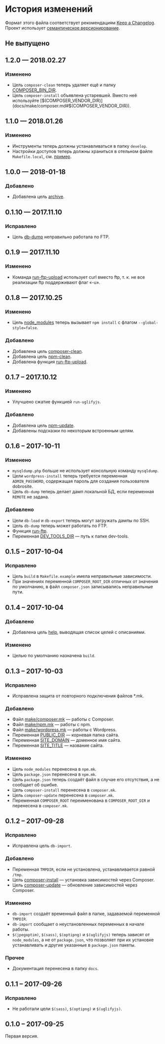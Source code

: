 # История изменений

Формат этого файла соответствует рекомендациям [Keep a Changelog](http://keepachangelog.com/en/1.0.0/).
Проект использует [семантическое версионирование](http://semver.org/spec/v2.0.0.html).

## Не выпущено


## 1.2.0 — 2018.02.27

### Изменено

- Цель `composer-clean` теперь удаляет ещё и папку
  [COMPOSER_BIN_DIR](docs/make/composer.md#Переменные).
- Цель `composer-install` объявлена устаревшей. Вместо неё используйте
  [$(COMPOSER_VENDOR_DIR)](docs/make/composer.md#$(COMPOSER_VENDOR_DIR)).


## 1.1.0 — 2018.01.26

### Изменено

- Инструменты теперь должны устанавливаться в папку `develop`.
- Настройки доступов теперь должны храниться в отельном файле `Makefile.local`, см.
  [пример](docs/make/Makefile.local.example).


## 1.0.0 — 2018-01-18

### Добавлено

- Добавлена цель [archive](docs/make/common.md#archive).


## 0.1.10 — 2017.11.10

### Исправлено

- Цель [db-dump](docs/make/db.md#db-dump) неправильно работала по FTP.


## 0.1.9 — 2017.11.10

### Изменено

- Команда [run-ftp-upload](docs/make/remote.md#run-ftp-upload) использует curl вместо ftp, т. к. не все реализации ftp
  поддерживают флаг «-u».


## 0.1.8 — 2017.10.25

### Изменено

- Цель [node_modules](docs/make/npm.md#node_modules) теперь вызывает `npm install` с флагом
  `--global-style=false`.

### Добавлено

- Добавлена цель [composer-clean](docs/make/composer.md#composer-clean).
- Добавлена цель [npm-clean](docs/make/npm.md#npm-clean).
- Добавлена функция [run-ftp-upload](docs/make/remote.md#run-ftp-upload).

## 0.1.7 – 2017.10.12

### Изменено

- Улучшено сжатие функцией `run-uglifyjs`.

### Добавлено

- Добавлена цель [npm-update](docs/make/npm.md#npm-update).
- Добавлены подсказки по некоторым встроенным целям.

## 0.1.6 – 2017-10-11

### Изменено

- `mysqldump.php` больше не использует консольную команду `mysqldump`.
- Цели `wordpress-install` теперь требуется переменная `ADMIN_PASSWORD`, содержащая пароль для
  создания пользователя dobrosite.
- Цель `db-dump` теперь делает дамп локальной БД, если переменная `REMOTE` не задана.

### Добавлено

- Цели `db-load` и `db-export` теперь могут загружать дампы по SSH.
- Цель `db-dump` теперь может работать по FTP.
- Функция [run-ftp](docs/make/remote.md#run-ftp).
- Переменная [DEV_TOOLS_DIR](docs/make/common.md#Переменные) — путь к папке dev-tools.


## 0.1.5 – 2017-10-04

### Исправлено

- Цель `build` в `Makefile.example` имела неправильные зависимости.
- При значениях переменной `COMPOSER_ROOT_DIR` отличных от значения по умолчанию, в файл
  `composer.json` записывались неправильные пути. 


## 0.1.4 – 2017-10-04

### Добавлено

- Добавлена цель [help](docs/make/common.md#help), выводящая список целей с описаниями.

### Изменено

- Целью по умолчанию назначена `build`.


## 0.1.3 – 2017-10-03

### Исправлено

- Исправлена защита от повторного подключения файлов *.mk.

### Добавлено

- Файл [make/composer.mk](docs/make/composer.md) — работы с Composer.
- Файл [make/npm.mk](docs/make/npm.md) — работы с npm.
- Файл [make/wordpress.mk](docs/make/wordpress.md) — работы с Wordpress.
- Переменная [PUBLIC_DIR](docs/make/common.md#Переменные) — корневая папка сайта.
- Переменная [SITE_DOMAIN](docs/make/common.md#Переменные) — доменное имя сайта.
- Переменная [SITE_TITLE](docs/make/common.md#Переменные) — название сайта.

### Изменено

- Цель `node_modules` перенесена в `npm.mk`.
- Цель `package.json` перенесена в `npm.mk`.
- Цель `package.json` теперь создаёт файл в случае его отсутствия, а не сообщает об ошибке.
- Цель `composer-install` перенесена в `composer.mk`.
- Цель `composer-update` перенесена в `composer.mk`.
- Переменная `COMPOSER_ROOT` переименована в `COMPOSER_ROOT_DIR` и перенесена в `composer.mk`.


## 0.1.2 – 2017-09-28

### Исправлено

- Исправлена цель `db-import`.

### Добавлено

- Переменная `TMPDIR`, если не установлена, устанавливается равной `/tmp`.
- Цель [composer-install](docs/make/composer.md#composer-install) — установка зависимостей через
  Composer.  
- Цель [composer-update](docs/make/composer.md#composer-update) — обновление зависимостей через
  Composer.  

### Изменено

- `db-import` создаёт временный файл в папке, задаваемой переменной `TMPDIR`.
- `db-import` сообщает о неустановленных переменных в начале работы.
- `$(jpegoptim)`, `$(sass)`, `$(optipng)` и `$(uglifyjs)` теперь зависят от `node_modules`, а не от
  `package.json`, что позволяет при их установке устанавливать и другие указанные в `package.json`
  пакеты. 

### Прочее

- Документация перенесена в папку `docs`.


## 0.1.1 – 2017-09-26

### Исправлено

- Не работали цели `$(sass)`, `$(optipng)` и `$(uglifyjs)`.


## 0.1.0 – 2017-09-25

Первая версия.
